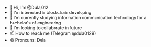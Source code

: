 - 👋 Hi, I’m @Dulaj012
- 👀 I’m interested in blockchain developing
- 🌱 I’m currently studying information communication technology for a bachelor's of engineering.
- 💞️ I’m looking to collaborate in future
- 📫 How to reach me (Telegram @dula0129)
- 😄 Pronouns: Dula

<!---
Dulaj012/Dulaj012 is a ✨ special ✨ repository because its `README.md` (this file) appears on your GitHub profile.
You can click the Preview link to take a look at your changes.
--->
